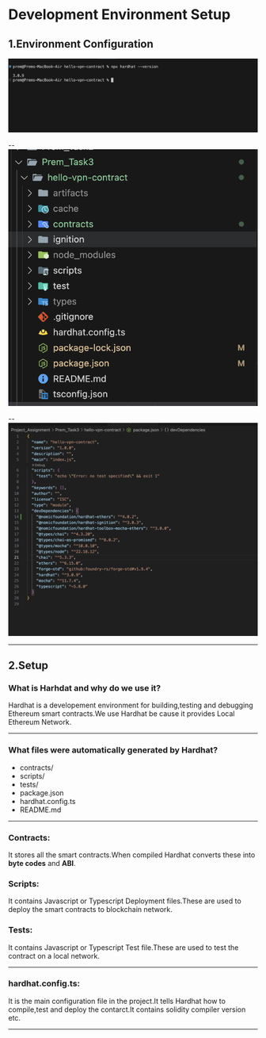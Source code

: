 # Development Environment Setup

## 1.Environment Configuration

![Alt Text](./Screenshots/installation.png)

--
![Alt Text](./Screenshots/structure.png)

--
![Alt Text](./Screenshots/dependencies.png)


---
## 2.Setup

### What is Harhdat and why do we use it?
Hardhat is a developement environment for building,testing and debugging Ethereum smart contracts.We use Hardhat be cause it provides Local Ethereum Network.

---
### What files were automatically generated by Hardhat?
- contracts/
- scripts/
- tests/
- package.json
- hardhat.config.ts
- README.md

---
### Contracts:
It stores all the smart contracts.When compiled Hardhat converts these into **byte codes** and **ABI**.

### Scripts:
It contains Javascript or Typescript Deployment files.These are used to deploy the smart contracts to blockchain network.

### Tests:
It contains Javascript or Typescript Test file.These are used to test the contract on a local network.

---
### hardhat.config.ts:
It is the main configuration file in the project.It tells Hardhat how to compile,test and deploy the contarct.It contains solidity compiler version etc.

---
